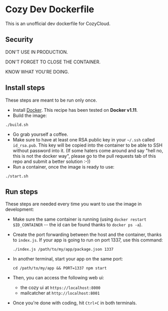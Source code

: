 Cozy Dev Dockerfile
===================

This is an unofficial dev dockerfile for CozyCloud.

## Security

DON'T USE IN PRODUCTION.

DON'T FORGET TO CLOSE THE CONTAINER.

KNOW WHAT YOU'RE DOING.

## Install steps

These steps are meant to be run only once.

* Install [Docker](https://www.docker.com/). This recipe has been tested on **Docker v1.11**.
* Build the image:

`./build.sh`

* Go grab yourself a coffee.
* Make sure to have at least one RSA public key in your `~/.ssh` called
  `id_rsa.pub`. This key will be copied into the container to be able to SSH
  without password into it. (If some haters come around and say "hell no, this
  is not the docker way", please go to the pull requests tab of this repo and
  submit a better solution :-))
* Run a container, once the image is ready to use:

`./start.sh`

## Run steps

These steps are needed every time you want to use the image in development:

* Make sure the same container is running (using `docker restart $ID_CONTAINER`
  -- the id can be found thanks to `docker ps -a`).
* Create the port forwarding between the host and the container, thanks to
  `index.js`. If your app is going to run on port 1337, use this command:

  ```./index.js /path/to/my/app/package.json 1337```

* In another terminal, start your app on the same port:

  ```cd /path/to/my/app && PORT=1337 npm start```

* Then, you can access the following web ui:

    * the cozy ui at `https://localhost:8000`
    * mailcatcher at `http://localhost:8001`

* Once you're done with coding, hit `Ctrl+C` in both terminals.
